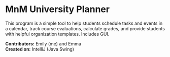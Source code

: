 # MnM University Planner

This program is a simple tool to help students schedule tasks and events in a calendar, track course evaluations, calculate grades, and provide students with helpful organization templates. Includes GUI.

**Contributors:** Emily (me) and Emma <br />
**Created on:** IntelliJ (Java Swing)
